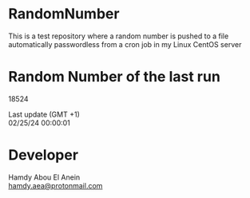 # RandomNumber    
This is a test repository where a random number is pushed to a file automatically passwordless from a cron job in my Linux CentOS server    
# Random Number of the last run   
18524
      
Last update (GMT +1)    
02/25/24 00:00:01
# Developer    
Hamdy Abou El Anein   
hamdy.aea@protonmail.com
